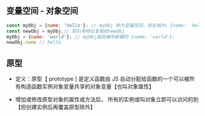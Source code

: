 ## 变量空间 - 对象空间

```js
const myObj = {name: 'hello'}; // myObj 称为变量空间，存在栈中。{name: 'hello'}称为对象空间，存在堆中
const newObj = myObj;// 把引用地址复制给newObj
myObj = {name: 'world'}; // myObj指向堆中新建的 {name: 'world'};
newObj.name // hello
```

## 原型

* 定义：原型【 prototype ] 是定义函数由 JS 自动分配给函数的一个可以被所有构造函数实例对象变量共享的对象变量【也叫对象属性】

* 增加或修改原型对象的属性或方法后， 所有的实例或叫对象立即可以访问的到 【但创建实例后再覆盖原型除外】

  ```js
  ```

  

